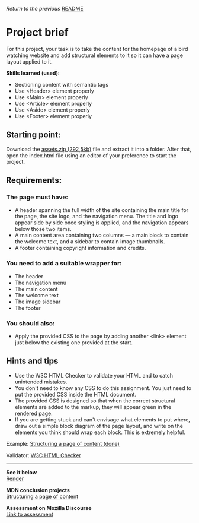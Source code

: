 <span><i>Return to the previous</i> <a href="https://github.com/alexandre-j-dev/MDN-Mozilla-Developer-Network-HTML/tree/HTML/Projects_%20Structuring%20a%20page%20of%20content"> README</a></span>

<h1> Project brief </h1>

<p>For this project, your task is to take the content for the homepage of a bird watching website and add structural elements to it so it can have a page layout applied to it.</p>

<strong>Skills learned (used):</strong>
<ul>
  <li>Sectioning content with semantic tags</li>
  <li>Use &lt;Header&gt; element properly</li>
  <li>Use &lt;Main&gt; element properly</li>
  <li>Use &lt;Article&gt; element properly</li>
  <li>Use &lt;Aside&gt; element properly</li>
  <li>Use &lt;Footer&gt; element properly</li>
</ul>

<h2> Starting point: </h2>
<p>Download the <a href="https://raw.githubusercontent.com/mdn/learning-area/main/html/introduction-to-html/structuring-a-page-of-content-start/assets.zip">assets.zip (292,5kb)</a> file and extract it into a folder. After that, open the index.html file using an editor of your preference to start the project.</p>


<h2> Requirements: </h2>

<h3> The page must have: </h3>
<ul>
  <li>A header spanning the full width of the site containing the main title for the page, the site logo, and the navigation menu. The title and logo appear side by side once styling is applied, and the navigation appears below those two items.</li>
  <li>A main content area containing two columns — a main block to contain the welcome text, and a sidebar to contain image thumbnails.</li>
  <li>A footer containing copyright information and credits.</li>
</ul>

<h3>You need to add a suitable wrapper for:</h3>
<ul>
  <li>The header</li>
  <li>The navigation menu</li>
  <li>The main content</li>
  <li>The welcome text</li>
  <li>The image sidebar</li>
  <li>The footer</li>
</ul>

<h3>You should also:</h3>
<ul>
  <li>Apply the provided CSS to the page by adding another &lt;link&gt; element just below the existing one provided at the start.</li>
</ul>


<h2>Hints and tips</h2>
<ul>
  <li>Use the W3C HTML Checker to validate your HTML and to catch unintended mistakes.</li>
  <li>You don't need to know any CSS to do this assignment. You just need to put the provided CSS inside the HTML document.</li>
  <li>The provided CSS is designed so that when the correct structural elements are added to the markup, they will appear green in the rendered page.</li>
  <li>If you are getting stuck and can't envisage what elements to put where, draw out a simple block diagram of the page layout, and write on the elements you think should wrap each block. This is extremely helpful.</li>
</ul>

Example:
<a href="https://developer.mozilla.org/en-US/docs/Learn/HTML/Introduction_to_HTML/Structuring_a_page_of_content/example-page.png"> Structuring a page of content (done) </a>

Validator:
<a href="https://validator.w3.org">W3C HTML Checker</a>  <br><hr>
  
<strong>See it below</strong><br>
<a href="https://htmlpreview.github.io/?https://github.com/alexandre-j-dev/MDN-Mozilla-Developer-Network-HTML/blob/HTML/Projects_%20Structuring%20a%20page%20of%20content/index.html"> Render </a><br>

<strong>MDN conclusion projects</strong><br>
<a href="https://developer.mozilla.org/en-US/docs/Learn/HTML/Introduction_to_HTML/Structuring_a_page_of_content"> Structuring a page of content </a>

<strong>Assessment on Mozilla Discourse</strong><br>
<a href="https://discourse.mozilla.org/t/assessment-wanted-for-html-structuring-a-page-of-content-exercise/106853">Link to assessment </a>
